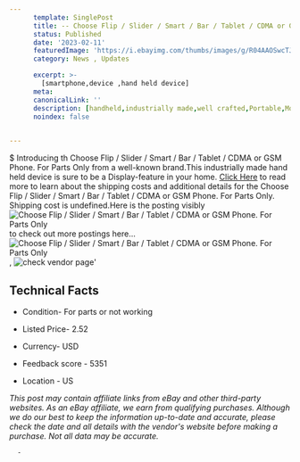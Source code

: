 ```yaml
---
      template: SinglePost
      title: -- Choose Flip / Slider / Smart / Bar / Tablet / CDMA or GSM Phone.  For Parts Only
      status: Published
      date: '2023-02-11'
      featuredImage: 'https://i.ebayimg.com/thumbs/images/g/R04AAOSwcTJgUVo0/s-l225.jpg'
      category: News , Updates

      excerpt: >-
        [smartphone,device ,hand held device]
      meta:
      canonicalLink: ''
      description: [handheld,industrially made,well crafted,Portable,Mobile,Compact,Convenient,Lightweight,Maneuverable,Man-portable,Miniature,Carriable,Hand-held,Light,Holdable,Transportable,Mobile device,Pocket-sized,On-the-go,Wireless,Cordless,Compact size,Convenient size, smartphone,device ,hand held device]
      noindex: false
      

---
```

$
      Introducing th Choose Flip / Slider / Smart / Bar / Tablet / CDMA or GSM Phone.  For Parts Only from a well-known brand.This industrially made hand held device is sure to be a Display-feature in your home. [Click Here](https://www.ebay.com/itm/265076609178?hash=item3db7cc109a%3Ag%3AR04AAOSwcTJgUVo0&mkevt=1&mkcid=1&mkrid=711-53200-19255-0&campid=%253CePNCampaignId%253E&customid=%253CreferenceId%253E&toolid=10049) to read more to learn about the shipping costs and additional details for the Choose Flip / Slider / Smart / Bar / Tablet / CDMA or GSM Phone.  For Parts Only. Shipping cost is undefined.Here is the posting visibly ![Choose Flip / Slider / Smart / Bar / Tablet / CDMA or GSM Phone.  For Parts Only](https://i.ebayimg.com/thumbs/images/g/R04AAOSwcTJgUVo0/s-l225.jpg) to check out more postings here... ![Choose Flip / Slider / Smart / Bar / Tablet / CDMA or GSM Phone.  For Parts Only](https://i.ebayimg.com/images/g/R04AAOSwcTJgUVo0/s-l1600.jpg), ![check vendor page]()'

      

 ## Technical Facts 



     
      

 - Condition- For parts or not working 


      

 - Listed Price- 2.52 


      

 - Currency- USD 


      

 - Feedback score - 5351 


      

 - Location - US 


      
      

 *_This post may contain affiliate links from eBay and other third-party websites. As an eBay affiliate, we earn from qualifying purchases. Although we do our best to keep the information up-to-date and accurate, please check the date and all details with the vendor's website before making a purchase. Not all data may be accurate._*




      -
